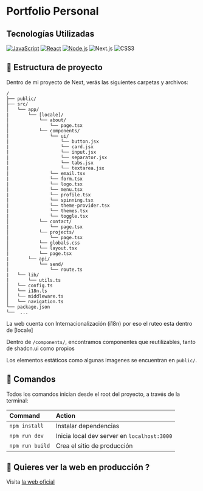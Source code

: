 # Portfolio Personal


## Tecnologías Utilizadas
[![JavaScript](https://img.shields.io/badge/JavaScript-ES6-yellow)](https://developer.mozilla.org/en-US/docs/Web/JavaScript)
[![React](https://img.shields.io/badge/React-16.0%2B-blue)](https://reactjs.org/)
[![Node.js](https://img.shields.io/badge/Node.js-14.0%2B-green)](https://nodejs.org/)
![Next.js](https://img.shields.io/badge/next.js-000000?style=for-the-badge&logo=nextdotjs&logoColor=white)
![CSS3](https://img.shields.io/badge/css3-%231572B6.svg?style=for-the-badge&logo=css3&logoColor=white)


## 🚀 Estructura de proyecto

Dentro de mi proyecto de Next, verás las siguientes carpetas y archivos:

```text
/
├── public/
├── src/
│   └── app/
|       └── [locale]/ 
│           └── about/
|               └── page.tsx
│           └── components/
|               └── ui/
|                   └── button.jsx
|                   └── card.jsx
|                   └── input.jsx
|                   └── separator.jsx
|                   └── tabs.jsx
|                   └── textarea.jsx
|               └── email.tsx
|               └── form.tsx
|               └── logo.tsx
|               └── menu.tsx
|               └── profile.tsx
|               └── spinning.tsx
|               └── theme-provider.tsx
|               └── themes.tsx
|               └── toggle.tsx
│           └── contact/
|               └── page.tsx
│           └── projects/
|               └── page.tsx
│           └── globals.css
│           └── layout.tsx
|           └── page.tsx
|       └── api/
|           └── send/
|               └── route.ts
|   └── lib/
|       └── utils.ts
│   └── config.ts
│   └── i18n.ts
│   └── middleware.ts
│   └── navigation.ts
└── package.json
└──  ...
```

La web cuenta con Internacionalización (i18n) por eso el ruteo esta dentro de [locale]

Dentro de `/components/`, encontramos componentes que reutilizables, tanto de shadcn.ui como propios

Los elementos estáticos como algunas imagenes se encuentran en `public/`.

## 🧞 Comandos

Todos los comandos inician desde el root del proyecto, a través de la terminal:

| Command                   | Action                                           |
| :------------------------ | :----------------------------------------------- |
| `npm install`             | Instalar dependencias                            |
| `npm run dev`             | Inicia local dev server en `localhost:3000`      |
| `npm run build`           | Crea el sitio de producción         |


## 👀 Quieres ver la web en producción ?

Visita [la web oficial](https://matiasfzuniga.vercel.app) 
